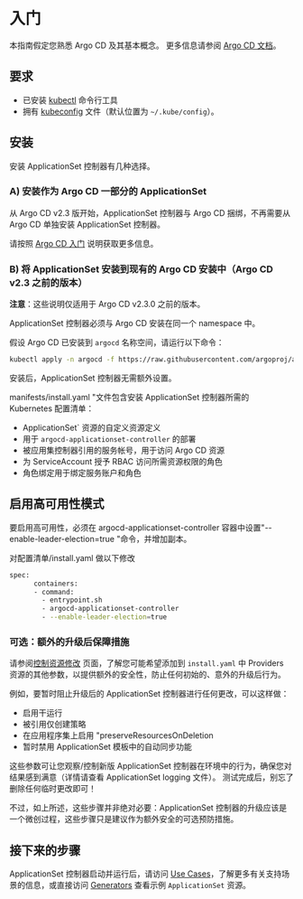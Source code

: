 <!-- TRANSLATED by md-translate -->
# 入门

本指南假定您熟悉 Argo CD 及其基本概念。 更多信息请参阅 [Argo CD 文档](./../core_concepts.md)。

## 要求

* 已安装 [kubectl](https://kubernetes.io/docs/tasks/tools/install-kubectl/) 命令行工具
* 拥有 [kubeconfig](https://kubernetes.io/docs/tasks/access-application-cluster/configure-access-multiple-clusters/) 文件（默认位置为 `~/.kube/config`）。

## 安装

安装 ApplicationSet 控制器有几种选择。

### A) 安装作为 Argo CD 一部分的 ApplicationSet

从 Argo CD v2.3 版开始，ApplicationSet 控制器与 Argo CD 捆绑，不再需要从 Argo CD 单独安装 ApplicationSet 控制器。

请按照 [Argo CD 入门](../../getting_started.md) 说明获取更多信息。

### B) 将 ApplicationSet 安装到现有的 Argo CD 安装中（Argo CD v2.3 之前的版本）

**注意**：这些说明仅适用于 Argo CD v2.3.0 之前的版本。

ApplicationSet 控制器必须与 Argo CD 安装在同一个 namespace 中。

假设 Argo CD 已安装到 `argocd` 名称空间，请运行以下命令：

```bash
kubectl apply -n argocd -f https://raw.githubusercontent.com/argoproj/applicationset/v0.4.0/manifests/install.yaml
```

安装后，ApplicationSet 控制器无需额外设置。

manifests/install.yaml "文件包含安装 ApplicationSet 控制器所需的 Kubernetes 配置清单：

* ApplicationSet` 资源的自定义资源定义
* 用于 `argocd-applicationset-controller` 的部署
* 被应用集控制器引用的服务帐号，用于访问 Argo CD 资源
* 为 ServiceAccount 授予 RBAC 访问所需资源权限的角色
* 角色绑定用于绑定服务账户和角色

<!-- ### C) Install development builds of ApplicationSet controller for access to the latest features

Development builds of the ApplicationSet controller can be installed by running the following command:
```bash
kubectl apply -n argocd -f https://raw.githubusercontent.com/argoproj/applicationset/master/manifests/install.yaml
```

With this option you will need to ensure that Argo CD is already installed into the `argocd` namespace.

How it works:

- After each successful commit to *argoproj/applicationset* `master` branch, a GitHub action will run that performs a container build/push to [`argoproj/argocd-applicationset:latest`](https://quay.io/repository/argoproj/argocd-applicationset?tab=tags )
- [Documentation for the `master`-branch-based developer builds](https://argocd-applicationset.readthedocs.io/en/master/)  is available from Read the Docs.

!!! warning
    Development builds contain newer features and bug fixes, but are more likely to be unstable, as compared to release builds.

See the `master` branch [Read the Docs](https://argocd-applicationset.readthedocs.io/en/master/) page for documentation on post-release features. -->

<!-- ## Upgrading to a Newer Release

To upgrade from an older release (eg 0.1.0, 0.2.0) to a newer release (eg 0.3.0), you only need to `kubectl apply` the `install.yaml` for the new release, as described under *Installation* above.

There are no manual upgrade steps required between any release of ApplicationSet controller, (including 0.1.0, 0.2.0, and 0.3.0) as of this writing, however, see the behaviour changes in ApplicationSet controller v0.3.0, below.

### Behaviour changes in ApplicationSet controller v0.3.0

There are no breaking changes, however, a couple of behaviours have changed from v0.2.0 to v0.3.0. See the [v0.3.0 upgrade page](upgrading/v0.2.0-to-v0.3.0.md) for details. -->

## 启用高可用性模式

要启用高可用性，必须在 argocd-applicationset-controller 容器中设置"--enable-leader-election=true "命令，并增加副本。

对配置清单/install.yaml 做以下修改

```bash
spec:
      containers:
      - command:
        - entrypoint.sh
        - argocd-applicationset-controller
        - --enable-leader-election=true
```

### 可选：额外的升级后保障措施

请参阅[控制资源修改](Controlling-Resource-Modification.md) 页面，了解您可能希望添加到 `install.yaml` 中 Providers 资源的其他参数，以提供额外的安全性，防止任何初始的、意外的升级后行为。

例如，要暂时阻止升级后的 ApplicationSet 控制器进行任何更改，可以这样做：

* 启用干运行
* 被引用仅创建策略
* 在应用程序集上启用 "preserveResourcesOnDeletion
* 暂时禁用 ApplicationSet 模板中的自动同步功能

这些参数可让您观察/控制新版 ApplicationSet 控制器在环境中的行为，确保您对结果感到满意（详情请查看 ApplicationSet logging 文件）。 测试完成后，别忘了删除任何临时更改即可！

不过，如上所述，这些步骤并非绝对必要：ApplicationSet 控制器的升级应该是一个微创过程，这些步骤只是建议作为额外安全的可选预防措施。

## 接下来的步骤

ApplicationSet 控制器启动并运行后，请访问 [Use Cases](Use-Cases.md)，了解更多有关支持场景的信息，或直接访问 [Generators](Generators.md) 查看示例 `ApplicationSet` 资源。